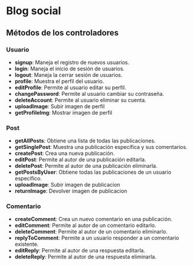 # Blog social

## Métodos de los controladores

### Usuario

* **signup**: Maneja el registro de nuevos usuarios.
* **login**: Maneja el inicio de sesión de usuarios.
* **logout**: Maneja la cerrar sesión de usuarios.
* **profile**: Muestra el perfil del usuario.
* **editProfile**: Permite al usuario editar su perfil.
* **changePassword**: Permite al usuario cambiar su contraseña.
* **deleteAccount**: Permite al usuario eliminar su cuenta.
* **uploadImage**: Subir imagen de perfil
* **getProfileImg**: Mostrar imagen de perfil


### Post

* **getAllPosts**: Obtiene una lista de todas las publicaciones.
* **getSinglePost**: Muestra una publicación específica y sus comentarios.
* **createPost**: Crea una nueva publicación.
* **editPost**: Permite al autor de una publicación editarla.
* **deletePost**: Permite al autor de una publicación eliminarla.
* **getPostsByUser**: Obtiene todas las publicaciones de un usuario específico.
* **uploadImage**: Subir imagen de publicacion
* **returnImage**: Devolver imagen de publicacion


### Comentario

* **createComment**: Crea un nuevo comentario en una publicación.
* **editComment**: Permite al autor de un comentario editarlo.
* **deleteComment**: Permite al autor de un comentario eliminarlo.
* **replyToComment**: Permite a un usuario responder a un comentario existente.
* **editReply**: Permite al autor de una respuesta editarla.
* **deleteReply**: Permite al autor de una respuesta eliminarla.
